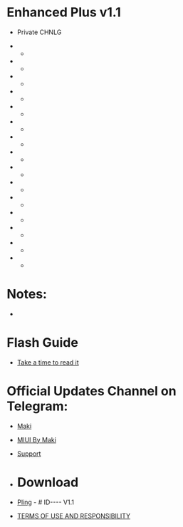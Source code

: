 # Enhanced Plus v1.1

- Private CHNLG

* -
* - 
* - 
* - 
* -
* - 
* - 
* - 
* - 
* - 
* - 
* - 
* - 
* - 
* - 

# Notes:
- 

# Flash Guide
- [Take a time to read it](https://github.com/MIUIByMaki/RN8/blob/main/flashguide.md#flash-guide)

# Official Updates Channel on Telegram:
- [Maki](https://t.me/iamakima)
- [MIUI By Maki](https://t.me/MIUIByMaki)
- [Support](https://github.com/MIUIByMaki/Support/tree/main)

- # Download
- [Pling](https://www.pling.com/p/1956242) - # ID---- V1.1
- [TERMS OF USE AND RESPONSIBILITY](https://github.com/MIUIByMaki/RN8/blob/main/terms.md)
